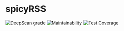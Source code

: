 # spicyRSS

[![DeepScan grade](https://deepscan.io/api/teams/1220/projects/15464/branches/309377/badge/grade.svg)](https://deepscan.io/dashboard#view=project&tid=1220&pid=15464&bid=309377)
[![Maintainability](https://api.codeclimate.com/v1/badges/94ad41a5961afda83ab6/maintainability)](https://codeclimate.com/github/d-line/spicyRSS/maintainability)
[![Test Coverage](https://api.codeclimate.com/v1/badges/94ad41a5961afda83ab6/test_coverage)](https://codeclimate.com/github/d-line/spicyRSS/test_coverage)
